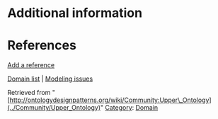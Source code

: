 #  Additional information


#  References


[Add a reference](index.php@title=Odp%253AAdd_reference&subject=Community%253AUpper+Ontology.html "http://ontologydesignpatterns.org/wiki/index.php?title=Odp:Add_reference&subject=Community%3AUpper+Ontology")


  




[Domain list](../Community/Domain "Community:Domain") | [Modeling issues](../Community/Main "Community:Main")


Retrieved from "[http://ontologydesignpatterns.org/wiki/Community:Upper\_Ontology](../Community/Upper_Ontology)"
 [Category](http://ontologydesignpatterns.org/wiki/Special:Categories "Special:Categories"): [Domain](../Category/Domain "Category:Domain")